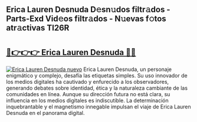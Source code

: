 ## Erica Lauren Desnuda D𝚎sn𝚞dos filtr𝚊dos - Parts-Exd Vid𝚎os filtr𝚊dos - N𝚞evas f𝚘tos atr𝚊ctivas TI26R

# <h2><a href="http://mb0x8yy.tromn.icu/?c=Erica+Lauren+Desnuda">🔗👉👉👉 Erica Lauren Desnuda 🔗🔗</a></h2>

[![Erica Lauren Desnuda nuevo](https://i.imgur.com/pEAQMta.gif)](http://mb0x8yy.tromn.icu/?c=Erica+Lauren+Desnuda)
Erica Lauren Desnuda, un personaje enigmático y complejo, desafía las etiquetas simples. Su uso innovador de los medios digitales ha cautivado y enfurecido a los observadores, generando debates sobre identidad, ética y la naturaleza cambiante de las comunidades en línea. Aunque su dirección futura no está clara, su influencia en los medios digitales es indiscutible. La determinación inquebrantable y el magnetismo innegable impulsan el viaje de Erica Lauren Desnuda en el panorama digital.
